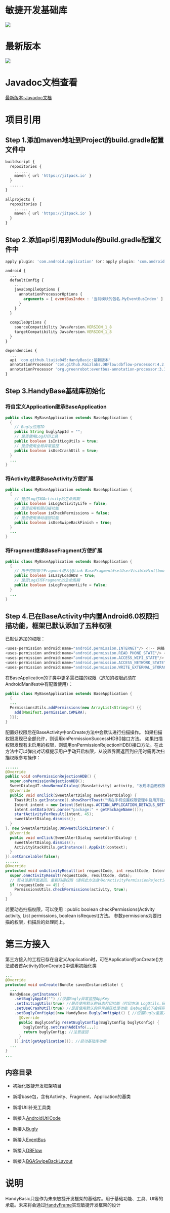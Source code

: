 <h1>敏捷开发基础库</h1>

![](HandyBasic.png)

# 最新版本

   [![](https://jitpack.io/v/Handy045/HandyBasic.svg)](https://jitpack.io/#Handy045/HandyBasic)

# Javadoc文档查看

[最新版本-Javadoc文档](https://javadoc.jitpack.io/com/github/Handy045/HandyBasic/latest/javadoc/)

# 项目引用

## Step 1.添加maven地址到Project的build.gradle配置文件中

```javascript
buildscript {
  repositories {
    ......
    maven { url 'https://jitpack.io' }
  }
  ......
}
    
allprojects {
  repositories {
    ......
    maven { url 'https://jitpack.io' }
  }
}
```
## Step 2.添加api引用到Module的build.gradle配置文件中

```javascript
apply plugin: 'com.android.application'（or：apply plugin: 'com.android.library'）

android {
  ...
  defaultConfig {
    ...
    javaCompileOptions {
      annotationProcessorOptions {
        arguments = [ eventBusIndex : '当前模块的包名.MyEventBusIndex' ]
      }
    }
  }
      
  compileOptions {
    sourceCompatibility JavaVersion.VERSION_1_8
    targetCompatibility JavaVersion.VERSION_1_8
  }
}

dependencies {
  ...
  api 'com.github.liujie045:HandyBasic:最新版本'
  annotationProcessor 'com.github.Raizlabs.DBFlow:dbflow-processor:4.2.4'
  annotationProcessor 'org.greenrobot:eventbus-annotation-processor:3.1.1'
}
```

## Step 3.HandyBase基础库初始化

### 将自定义Application继承BaseApplication

```java
public class MyBaseApplication extends BaseApplication {
  {
    // Bugly应用ID
    public String buglyAppId = "";
    // 是否使用Log打印工具
    public boolean isInitLogUtils = true;
    // 是否使用全局异常监控
    public boolean isUseCrashUtil = true;
  }
  ...
}
```

### 将Activity继承BaseActivity方便扩展

```java
public class MyBaseApplication extends BaseApplication {
  {
    // 是否Log打印Activity的生命周期
    public boolean isLogActivityLife = false;
    // 是否启用权限扫描功能
    public boolean isCheckPermissions = false;
    // 是否使用滑动返回功能
    public boolean isUseSwipeBackFinish = true;
  }
  ...
}
```

### 将Fragment继承BaseFragment方便扩展

```java
public class MyBaseApplication extends BaseApplication {
  {
    // 用于控制每个Fragment进入{@link BaseFragment#setUserVisibleHint(boolean)} 时，是否重新执行onRequest()方法
    public boolean isLazyLoadHDB = true;
    // 是否Log打印Fragment的生命周期
    public boolean isLogFragmentLife = false;
  }
  ...
}
```

## Step 4.已在BaseActivity中内置Android6.0权限扫描功能，框架已默认添加了五种权限

  已默认追加的权限：

```javascript
<uses-permission android:name="android.permission.INTERNET"/> <!-- 网络通信-->
<uses-permission android:name="android.permission.READ_PHONE_STATE"/> <!-- 获取设备信息 -->
<uses-permission android:name="android.permission.ACCESS_WIFI_STATE"/>  <!-- 获取WIFI状态 -->
<uses-permission android:name="android.permission.ACCESS_NETWORK_STATE"/> <!-- 获取网络状态-->
<uses-permission android:name="android.permission.WRITE_EXTERNAL_STORAGE"/> <!-- 手机存储读写 -->
```

  在BaseApplication的子类中更多需扫描的权限（追加的权限必须在AndroidManifest中有配置使用）：

```java
public class MyBaseApplication extends BaseApplication {
  {
  ...
  PermissionsUtils.addPermissions(new ArrayList<String>() {{
    add(Manifest.permission.CAMERA);
  }});
}
```

  配置好权限后在BaseActivity中onCreate方法中会默认进行扫描操作。
​  如果扫描权限发现已全部允许，则调用onPermissionSuccessHDB()接口方法。
​  如果扫描权限发现有未启用的权限，则调用onPermissionRejectionHDB()接口方法。在此方法中可以弹出对话框提示用户手动开启权限，从设置界面返回到应用时需再次扫描权限
​  参考操作：

```java
......
@Override
public void onPermissionRejectionHDB() {
  super.onPermissionRejectionHDB();
  SweetDialogUT.showNormalDialog((BaseActivity) activity, "发现未启用权限", "为保障应用正常使用，请开启应用权限", "开启", "退出", new SweetAlertDialog.OnSweetClickListener()
  @Override
  public void onClick(SweetAlertDialog sweetAlertDialog) {
    ToastUtils.getInstance().showShortToast("请在手机设置权限管理中启用开启此应用系统权限");
    Intent intent = new Intent(Settings.ACTION_APPLICATION_DETAILS_SETTINGS);
    intent.setData(Uri.parse("package:" + getPackageName()));
    startActivityForResult(intent, 45);
    sweetAlertDialog.dismiss();
  }
}, new SweetAlertDialog.OnSweetClickListener() {
  @Override
  public void onClick(SweetAlertDialog sweetAlertDialog) {
    sweetAlertDialog.dismiss();
    ActivityStackUtils.getInstance().AppExit(context);
  }
}).setCancelable(false);
......
@Override
protected void onActivityResult(int requestCode, int resultCode, Intent data) {
  super.onActivityResult(requestCode, resultCode, data);
  // 若从设置界面返回，重新扫描权限（请将此方法放与onActivityPermissionRejection()同级）  
  if (requestCode == 45) {
    PermissionsUtils.checkPermissions(activity, true);
  }
}
```

  若要动态扫描权限，可以使用：public boolean checkPermissions(Activity activity, List<String> permissions, boolean isRequest)方法。
​  参数permissions为要扫描的权限，扫描后的处理同上。

# 第三方接入

  第三方接入的工程已存在自定义Application时，可在Application的onCreate()方法或者首Activity的onCreate()中调用初始化类

```java
...
@Override
protected void onCreate(Bundle savedInstanceState) {
  ...
  HandyBase.getInstance()
    .setBuglyAppId("") //设置Bugly异常监控AppKey
    .setInitLogUtils(true) //是否使用默认的日志打印功能（打印方法 LogUtils.日志级别）
    .setUseCrashUtil(true) //是否使用默认的异常捕获处理功能（Debug模式下会将异常日志记录在手机存储中）
    .setBuglyConfigApi(new HandyBase.BuglyConfigApi() { //设置Bugly重置方法。可以通过此方法自定义Bugly配置
      @Override
      public BuglyConfig resetBuglyConfig(BuglyConfig buglyConfig) {
        buglyConfig.setCrashAddInfo(...);
        return buglyConfig; //注意返回
      }
    }).init(getApplication()); //启动基础库功能
  ...
}
...
```

##  内容目录

* 初始化敏捷开发框架项目
* 新增base包，含有Activity、Fragment、Application的基类
* 新增Util补充工具类

* 新接入[AndroidUtilCode](https://github.com/Blankj/AndroidUtilCode)
* 新接入[Bugly](https://bugly.qq.com/docs/user-guide/instruction-manual-android/?v=20180709165613)
* 新接入[EventBus](https://github.com/greenrobot/EventBus)
* 新接入[DBFlow](https://github.com/agrosner/DBFlow)
* 新接入[BGASwipeBackLayout](https://github.com/bingoogolapple/BGASwipeBackLayout-Android)

# 说明
  HandyBasic只是作为未来敏捷开发框架的基础库。用于基础功能、工具、UI等的承载。未来将会通过[HandyFrame](https://github.com/Handy045/HandyFrame)实现敏捷开发框架的设计
